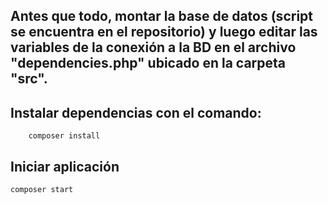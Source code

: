 ## Antes que todo, montar la base de datos (script se encuentra en el repositorio) y luego editar las variables de la conexión a la BD en el archivo "dependencies.php" ubicado en la carpeta "src".

## Instalar dependencias con el comando:

    	composer install

## Iniciar aplicación

	composer start
